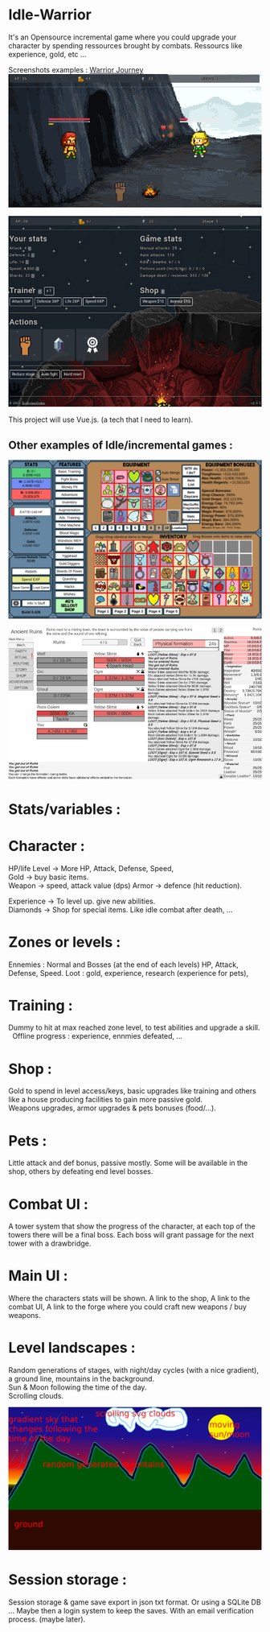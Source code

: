 # Idle-Warrior

It's an Opensource incremental game where you could upgrade your character by spending ressources brought by combats.
Ressourcs like experience, gold, etc ...

Screenshots examples :
[Warrior Journey](https://warriorsjourney.sixbytesunder.com/)
![Screen 1](screen01.png)

![Screen 2](screen02.png)


This project will use Vue.js. (a tech that I need to learn).

## Other examples of Idle/incremental games : 

![Screen 3](nguidle.jpg)

![Screen 4](yourchronicles.jpg)

# Stats/variables :
Character :
=========
HP/life
Level -> More HP, Attack, Defense, Speed, \
Gold -> buy basic items.\
Weapon -> speed, attack value (dps)
Armor -> defence (hit reduction).

Experience -> To level up. give new abilities.\
Diamonds -> Shop for special items. Like idle combat after death, ...

Zones or levels :
===============
Ennemies : Normal and Bosses (at the end of each levels)
HP, Attack, Defense, Speed.
Loot : gold, experience, research (experience for pets), 

Training :
========
Dummy to hit at max reached zone level, to test abilities and upgrade a skill.
&nbsp;
Offline progress : experience, ennmies defeated, ...

Shop :
====
Gold to spend in level access/keys, basic upgrades like training and others like a house producing facilities to gain more passive gold.\
Weapons upgrades, armor upgrades & pets bonuses (food/...).

Pets :
====
Little attack and def bonus, passive mostly. Some will be available in the shop, others by defeating end level bosses.


Combat UI :
===========
A tower system that show the progress of the character, at each top of the towers there will be a final boss.
Each boss will grant passage for the next tower with a drawbridge.

Main UI :
========
Where the characters stats will be shown.
A link to the shop,
A link to the combat UI,
A link to the forge where you could craft new weapons / buy weapons.

Level landscapes :
================

Random generations of stages, with night/day cycles (with a nice gradient), a ground line, mountains in the background.\
Sun & Moon following the time of the day.\
Scrolling clouds.

![Landscape](landscape.png)

Session storage :
==============
Session storage & game save export in json txt format.
Or using a SQLite DB ...
Maybe then a login system to keep the saves. With an email verification process. (maybe later).
